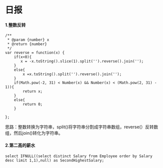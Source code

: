 # 日报

#### 1.整数反转

```
/**
 * @param {number} x
 * @return {number}
 */
var reverse = function(x) {
    if(x<0){
       x = -x.toString().slice(1).split('').reverse().join('');
    }
    else{
        x =x.toString().split('').reverse().join(''); 
    } 
    if(Math.pow(-2, 31) < Number(x) && Number(x) < (Math.pow(2, 31) - 1)){
        return x;
    }
    else{
        return 0;
    }
    
};
```

思路：整数转换为字符串，split()将字符串分割成字符串数组，reverse(）反转数组，然后join()转化为字符串。

#### 2.第二高的薪水

```
select IFNULL((select distinct Salary from Employee order by Salary desc limit 1,1),null) as SecondHighestSalary;
```

